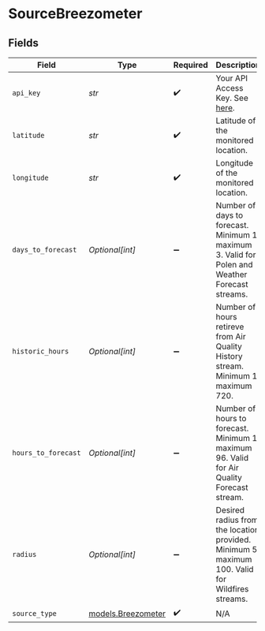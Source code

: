 # SourceBreezometer


## Fields

| Field                                                                                                                     | Type                                                                                                                      | Required                                                                                                                  | Description                                                                                                               | Example                                                                                                                   |
| ------------------------------------------------------------------------------------------------------------------------- | ------------------------------------------------------------------------------------------------------------------------- | ------------------------------------------------------------------------------------------------------------------------- | ------------------------------------------------------------------------------------------------------------------------- | ------------------------------------------------------------------------------------------------------------------------- |
| `api_key`                                                                                                                 | *str*                                                                                                                     | :heavy_check_mark:                                                                                                        | Your API Access Key. See <a href="https://docs.breezometer.com/api-documentation/introduction/#authentication/">here</a>. |                                                                                                                           |
| `latitude`                                                                                                                | *str*                                                                                                                     | :heavy_check_mark:                                                                                                        | Latitude of the monitored location.                                                                                       | 54.675003                                                                                                                 |
| `longitude`                                                                                                               | *str*                                                                                                                     | :heavy_check_mark:                                                                                                        | Longitude of the monitored location.                                                                                      | -113.550282                                                                                                               |
| `days_to_forecast`                                                                                                        | *Optional[int]*                                                                                                           | :heavy_minus_sign:                                                                                                        | Number of days to forecast. Minimum 1, maximum 3. Valid for Polen and Weather Forecast streams.                           | 3                                                                                                                         |
| `historic_hours`                                                                                                          | *Optional[int]*                                                                                                           | :heavy_minus_sign:                                                                                                        | Number of hours retireve from Air Quality History stream. Minimum 1, maximum 720.                                         | 30                                                                                                                        |
| `hours_to_forecast`                                                                                                       | *Optional[int]*                                                                                                           | :heavy_minus_sign:                                                                                                        | Number of hours to forecast. Minimum 1, maximum 96. Valid for Air Quality Forecast stream.                                | 30                                                                                                                        |
| `radius`                                                                                                                  | *Optional[int]*                                                                                                           | :heavy_minus_sign:                                                                                                        | Desired radius from the location provided. Minimum 5, maximum 100. Valid for Wildfires streams.                           | 50                                                                                                                        |
| `source_type`                                                                                                             | [models.Breezometer](../models/breezometer.md)                                                                            | :heavy_check_mark:                                                                                                        | N/A                                                                                                                       |                                                                                                                           |